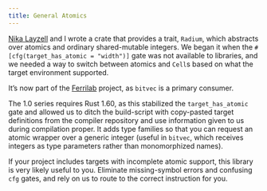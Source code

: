 ```yaml
---
title: General Atomics
---
```


[Nika Layzell][kneecaw] and I wrote a crate that provides a trait, `Radium`,
which abstracts over atomics and ordinary shared-mutable integers. We began it
when the `#[cfg(target_has_atomic = "width")]` gate was not available to
libraries, and we needed a way to switch between atomics and `Cell`s based on
what the target environment supported.

It’s now part of the [Ferrilab](./ferrilab) project, as `bitvec` is a primary
consumer.

The 1.0 series requires Rust 1.60, as this stabilized the `target_has_atomic`
gate and allowed us to ditch the build-script with copy-pasted target
definitions from the compiler repository and use information given to us during
compilation proper. It adds type families so that you can request an atomic
wrapper over a generic integer (useful in `bitvec`, which receives integers as
type parameters rather than monomorphized names).

If your project includes targets with incomplete atomic support, this library is
very likely useful to you. Eliminate missing-symbol errors and confusing `cfg`
gates, and rely on us to route to the correct instruction for you.

[kneecaw]: https://twitter.com/kneecaw
